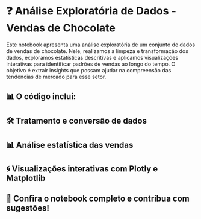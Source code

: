 # ❓ Análise Exploratória de Dados - Vendas de Chocolate

Este notebook apresenta uma análise exploratória de um conjunto de dados de vendas de chocolate. Nele, realizamos a limpeza e transformação dos dados, exploramos estatísticas descritivas e aplicamos visualizações interativas para identificar padrões de vendas ao longo do tempo. O objetivo é extrair insights que possam ajudar na compreensão das tendências de mercado para esse setor.

## 📊 O código inclui:

## 🛠️ Tratamento e conversão de dados

## 📊 Análise estatística das vendas

## 🌀 Visualizações interativas com Plotly e Matplotlib

## 📌 Confira o notebook completo e contribua com sugestões!
